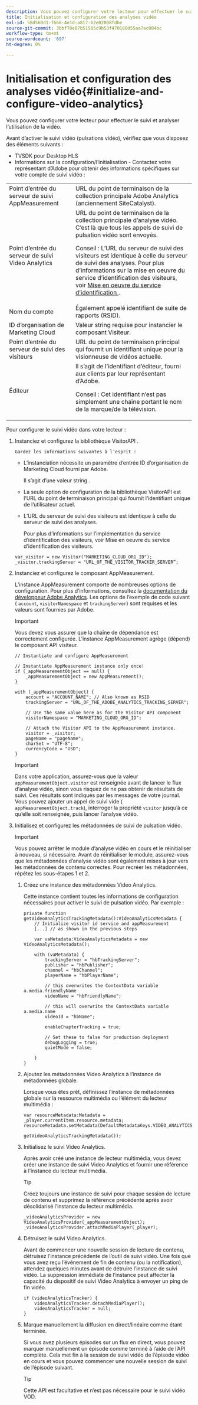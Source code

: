 ```yaml
---
description: Vous pouvez configurer votre lecteur pour effectuer le suivi et analyser l’utilisation de la vidéo.
title: Initialisation et configuration des analyses vidéo
exl-id: 58d560d1-f668-4e1d-a817-b2e02008fdbe
source-git-commit: 3bbf70e07b51585c9b53f470180d55aa7ac084bc
workflow-type: tm+mt
source-wordcount: '697'
ht-degree: 0%

---
```


# Initialisation et configuration des analyses vidéo{#initialize-and-configure-video-analytics}

Vous pouvez configurer votre lecteur pour effectuer le suivi et analyser l’utilisation de la vidéo.

Avant d’activer le suivi vidéo (pulsations vidéo), vérifiez que vous disposez des éléments suivants :

* TVSDK pour Desktop HLS
* Informations sur la configuration/l’initialisation - Contactez votre représentant d’Adobe pour obtenir des informations spécifiques sur votre compte de suivi vidéo :

<table id="table_3565328ABBEE4605A92EAE1ADE5D6F84"> 
 <tbody> 
  <tr> 
   <td colname="col1"> Point d’entrée du serveur de suivi AppMeasurement </td> 
   <td colname="col2"> URL du point de terminaison de la collection principale Adobe Analytics (anciennement SiteCatalyst). </td> 
  </tr> 
  <tr> 
   <td colname="col1"> Point d’entrée du serveur de suivi Video Analytics </td> 
   <td colname="col2"> URL du point de terminaison de la collection principale d’analyse vidéo. C’est là que tous les appels de suivi de pulsation vidéo sont envoyés. <p>Conseil :  L’URL du serveur de suivi des visiteurs est identique à celle du serveur de suivi des analyses. Pour plus d’informations sur la mise en oeuvre du service d’identification des visiteurs, voir <a href="https://experienceleague.adobe.com/docs/id-service/using/implementation/setup-target.html?lang=en" format="html" scope="external"> Mise en oeuvre du service d’identification </a>. </p> </td> 
  </tr> 
  <tr> 
   <td colname="col1"> Nom du compte </td> 
   <td colname="col2"> Également appelé identifiant de suite de rapports (RSID). </td> 
  </tr> 
  <tr> 
   <td colname="col1"> ID d’organisation de Marketing Cloud </td> 
   <td colname="col2"> Valeur string requise pour instancier le composant Visiteur. </td> 
  </tr> 
  <tr> 
   <td colname="col1"> Point d’entrée du serveur de suivi des visiteurs </td> 
   <td colname="col2"> URL du point de terminaison principal qui fournit un identifiant unique pour la visionneuse de vidéos actuelle. </td> 
  </tr> 
  <tr> 
   <td colname="col1"> Éditeur </td> 
   <td colname="col2"> Il s’agit de l’identifiant d’éditeur, fourni aux clients par leur représentant d’Adobe. <p>Conseil :  Cet identifiant n’est pas simplement une chaîne portant le nom de la marque/de la télévision. </p> </td> 
  </tr> 
 </tbody> 
</table>

Pour configurer le suivi vidéo dans votre lecteur :

1. Instanciez et configurez la bibliothèque VisitorAPI .

       Gardez les informations suivantes à l’esprit :
   
   * L’instanciation nécessite un paramètre d’entrée ID d’organisation de Marketing Cloud fourni par Adobe.

      Il s’agit d’une valeur string .
   * La seule option de configuration de la bibliothèque VisitorAPI est l’URL du point de terminaison principal qui fournit l’identifiant unique de l’utilisateur actuel.
   * L’URL du serveur de suivi des visiteurs est identique à celle du serveur de suivi des analyses.

      Pour plus d’informations sur l’implémentation du service d’identification des visiteurs, voir Mise en oeuvre du service d’identification des visiteurs.

   ```
   var_visitor = new Visitor("MARKETING_CLOUD_ORG_ID"); 
   _visitor.trackingServer = "URL_OF_THE_VISITOR_TRACKER_SERVER”; 
   ```

1. Instanciez et configurez le composant AppMeasurement.

   L’instance AppMeasurement comporte de nombreuses options de configuration. Pour plus d’informations, consultez la [documentation du développeur Adobe Analytics](https://microsite.omniture.com/t2/help/en_US/reference/#Developer). Les options de l’exemple de code suivant ( `account`, `visitorNamespace` et `trackingServer`) sont requises et les valeurs sont fournies par Adobe.

   >[!IMPORTANT]
   >
   >Vous devez vous assurer que la chaîne de dépendance est correctement configurée. L’instance AppMeasurement agrège (dépend) le composant API visiteur.

   ```
   // Instantiate and configure AppMeasurement 
   
   // Instantiate AppMeasurement instance only once! 
   if (_appMeasurementObject == null) {  
       _appMeasurementObject = new AppMeasurement(); 
   } 
   
   with (_appMeasurementObject) { 
       account = "ACCOUNT_NAME"; // Also known as RSID 
       trackingServer = "URL_OF_THE_ADOBE_ANALYTICS_TRACKING_SERVER"; 
   
       // Use the same value here as for the Visitor API component 
       visitorNamespace = "MARKETING_CLOUD_ORG_ID"; 
   
       // Attach the Visitor API to the AppMeasurement instance. 
       visitor = _visitor;  
       pageName = "pageName"; 
       charSet = "UTF-8"; 
       currencyCode = "USD"; 
   } 
   ```

   >[!IMPORTANT]
   >
   >Dans votre application, assurez-vous que la valeur `appMeasurementObject.visitor` est renseignée avant de lancer le flux d’analyse vidéo, sinon vous risquez de ne pas obtenir de résultats de suivi. Ces résultats sont indiqués par les messages de votre journal. Vous pouvez ajouter un appel de suivi vide ( `appMeasurementObject.track`), interroger la propriété `visitor` jusqu’à ce qu’elle soit renseignée, puis lancer l’analyse vidéo.

1. Initialisez et configurez les métadonnées de suivi de pulsation vidéo.

   >[!IMPORTANT]
   >
   >Vous pouvez arrêter le module d’analyse vidéo en cours et le réinitialiser à nouveau, si nécessaire. Avant de réinitialiser le module, assurez-vous que les métadonnées d’analyse vidéo sont également mises à jour vers les métadonnées de contenu correctes. Pour recréer les métadonnées, répétez les sous-étapes 1 et 2.

   1. Créez une instance des métadonnées Video Analytics.

      Cette instance contient toutes les informations de configuration nécessaires pour activer le suivi de pulsation vidéo. Par exemple :

      ```
      private function getVideoAnalyticsTrackingMetadata():VideoAnalyticsMetadata {     
          // Initialize visitor id service and appMeasurement      
          [...] // as shown in the previous steps     
      
          var vaMetadata:VideoAnalyticsMetadata = new VideoAnalyticsMetadata(); 
      
          with (vaMetadata) { 
              trackingServer = "hbTrackingServer"; 
              publisher = "hbPublisher"; 
              channel = "hbChannel";  
              playerName = "hbPlayerName"; 
      
              // this overwrites the ContextData variable a.media.friendlyName 
              videoName = "hbFriendlyName";  
      
              // this will overwrite the ContextData variable a.media.name 
              videoId = "hbName"; 
      
              enableChapterTracking = true; 
      
              // Set these to false for production deployment 
              debugLogging = true;  
              quietMode = false; 
      
          } 
      } 
      ```

   1. Ajoutez les métadonnées Video Analytics à l’instance de métadonnées globale.

      Lorsque vous êtes prêt, définissez l’instance de métadonnées globale sur la ressource multimédia ou l’élément du lecteur multimédia :

      ```
      var resourceMetadata:Metadata = _player.currentItem.resource.metadata; 
      resourceMetadata.setMetadata(DefaultMetadataKeys.VIDEO_ANALYTICS_METADATA_KEY,  
                                   getVideoAnalyticsTrackingMetadata());
      ```

   1. Initialisez le suivi Video Analytics.

      Après avoir créé une instance de lecteur multimédia, vous devez créer une instance de suivi Video Analytics et fournir une référence à l’instance du lecteur multimédia.

      >[!TIP]
      >
      >Créez toujours une instance de suivi pour chaque session de lecture de contenu et supprimez la référence précédente après avoir désolidarisé l’instance du lecteur multimédia.

      ```
      _videoAnalyticsProvider = new VideoAnalyticsProvider(_appMeasurementObject); 
      _videoAnalyticsProvider.attachMediaPlayer(_player);
      ```

   1. Détruisez le suivi Video Analytics.

      Avant de commencer une nouvelle session de lecture de contenu, détruisez l’instance précédente de l’outil de suivi vidéo. Une fois que vous avez reçu l’événement de fin de contenu (ou la notification), attendez quelques minutes avant de détruire l’instance de suivi vidéo. La suppression immédiate de l’instance peut affecter la capacité du dispositif de suivi Video Analytics à envoyer un ping de fin vidéo.

      ```
      if (videoAnalyticsTracker) { 
          videoAnalyticsTracker.detachMediaPlayer(); 
          videoAnalyticsTracker = null; 
      }
      ```

   1. Marque manuellement la diffusion en direct/linéaire comme étant terminée.

      Si vous avez plusieurs épisodes sur un flux en direct, vous pouvez marquer manuellement un épisode comme terminé à l’aide de l’API complète. Cela met fin à la session de suivi vidéo de l’épisode vidéo en cours et vous pouvez commencer une nouvelle session de suivi de l’épisode suivant.

      >[!TIP]
      >
      >Cette API est facultative et n’est pas nécessaire pour le suivi vidéo VOD.
